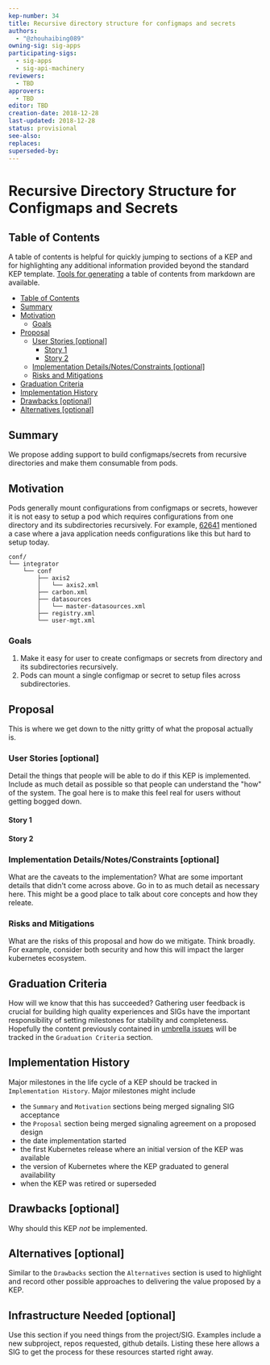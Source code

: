 ```yaml
---
kep-number: 34
title: Recursive directory structure for configmaps and secrets
authors:
  - "@zhouhaibing089"
owning-sig: sig-apps
participating-sigs:
  - sig-apps
  - sig-api-machinery
reviewers:
  - TBD
approvers:
  - TBD
editor: TBD
creation-date: 2018-12-28
last-updated: 2018-12-28
status: provisional
see-also:
replaces:
superseded-by:
---
```


# Recursive Directory Structure for Configmaps and Secrets

## Table of Contents

A table of contents is helpful for quickly jumping to sections of a KEP and for highlighting any additional information provided beyond the standard KEP template.
[Tools for generating][] a table of contents from markdown are available.

* [Table of Contents](#table-of-contents)
* [Summary](#summary)
* [Motivation](#motivation)
    * [Goals](#goals)
* [Proposal](#proposal)
    * [User Stories [optional]](#user-stories-optional)
      * [Story 1](#story-1)
      * [Story 2](#story-2)
    * [Implementation Details/Notes/Constraints [optional]](#implementation-detailsnotesconstraints-optional)
    * [Risks and Mitigations](#risks-and-mitigations)
* [Graduation Criteria](#graduation-criteria)
* [Implementation History](#implementation-history)
* [Drawbacks [optional]](#drawbacks-optional)
* [Alternatives [optional]](#alternatives-optional)

[Tools for generating]: https://github.com/ekalinin/github-markdown-toc

## Summary

We propose adding support to build configmaps/secrets from recursive directories
and make them consumable from pods.

## Motivation

Pods generally mount configurations from configmaps or secrets, however it is not
easy to setup a pod which requires configurations from one directory and its
subdirectories recursively. For example, [62641][] mentioned a case where a java
application needs configurations like this but hard to setup today.

```
conf/
└── integrator
    └── conf
        ├── axis2
        │   └── axis2.xml
        ├── carbon.xml
        ├── datasources
        │   └── master-datasources.xml
        ├── registry.xml
        └── user-mgt.xml
```

[62641]: https://github.com/kubernetes/kubernetes/issues/62421

### Goals

1. Make it easy for user to create configmaps or secrets from directory and its
subdirectories recursively.
1. Pods can mount a single configmap or secret to setup files across subdirectories.

## Proposal

This is where we get down to the nitty gritty of what the proposal actually is.

### User Stories [optional]

Detail the things that people will be able to do if this KEP is implemented.
Include as much detail as possible so that people can understand the "how" of the system.
The goal here is to make this feel real for users without getting bogged down.

#### Story 1

#### Story 2

### Implementation Details/Notes/Constraints [optional]

What are the caveats to the implementation?
What are some important details that didn't come across above.
Go in to as much detail as necessary here.
This might be a good place to talk about core concepts and how they releate.

### Risks and Mitigations

What are the risks of this proposal and how do we mitigate.
Think broadly.
For example, consider both security and how this will impact the larger kubernetes ecosystem.

## Graduation Criteria

How will we know that this has succeeded?
Gathering user feedback is crucial for building high quality experiences and SIGs have the important responsibility of setting milestones for stability and completeness.
Hopefully the content previously contained in [umbrella issues][] will be tracked in the `Graduation Criteria` section.

[umbrella issues]: https://github.com/kubernetes/kubernetes/issues/42752

## Implementation History

Major milestones in the life cycle of a KEP should be tracked in `Implementation History`.
Major milestones might include

- the `Summary` and `Motivation` sections being merged signaling SIG acceptance
- the `Proposal` section being merged signaling agreement on a proposed design
- the date implementation started
- the first Kubernetes release where an initial version of the KEP was available
- the version of Kubernetes where the KEP graduated to general availability
- when the KEP was retired or superseded

## Drawbacks [optional]

Why should this KEP _not_ be implemented.

## Alternatives [optional]

Similar to the `Drawbacks` section the `Alternatives` section is used to highlight and record other possible approaches to delivering the value proposed by a KEP.

## Infrastructure Needed [optional]

Use this section if you need things from the project/SIG.
Examples include a new subproject, repos requested, github details.
Listing these here allows a SIG to get the process for these resources started right away.

